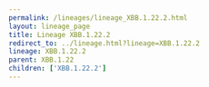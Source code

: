 ```yaml
---
permalink: /lineages/lineage_XBB.1.22.2.html
layout: lineage_page
title: Lineage XBB.1.22.2
redirect_to: ../lineage.html?lineage=XBB.1.22.2
lineage: XBB.1.22.2
parent: XBB.1.22
children: ['XBB.1.22.2']
---
```

